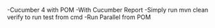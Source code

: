-Cucumber 4 with POM
-With Cucumber Report 
-Simply run mvn clean verify to run test from cmd
-Run Parallel from POM
